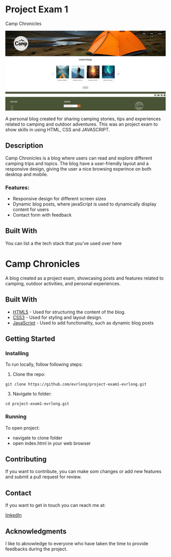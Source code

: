 # Project Exam 1
Camp Chronicles

![image](./images/gitasset/overviewcamp.png)


A personal blog created for sharing camping stories, tips and experiences related to camping and outdoor adventures. This was an project exam to show skills in using HTML, CSS and JAVASCRIPT. 

## Description

Camp Chronicles is a blog where users can read and explore different camping trips and topics. The blog have a user-friendly layout and a responsive design, giving the user a nice browsing experince on both desktop and mobile. 

### Features:
- Responsive design for different screen sizes
- Dynamic blog posts, where javaScript is used to dynamically display content for users
- Contact form with feedback
  

## Built With

You can list a the tech stack that you've used over here

# Camp Chronicles

A blog created as a project exam, showcasing posts and features related to camping, outdoor activities, and personal experiences.

## Built With

- [HTML5](https://developer.mozilla.org/en-US/docs/Web/HTML) - Used for structuring the content of the blog.
- [CSS3](https://developer.mozilla.org/en-US/docs/Web/CSS) - Used for styling and layout design.
- [JavaScript](https://developer.mozilla.org/en-US/docs/Web/JavaScript) - Used to add functionality, such as dynamic blog posts


## Getting Started

### Installing

To run locally, follow following steps:

1. Clone the repo:

```
git clone https://github.com/evrlong/project-exam1-evrlong.git
```

3. Navigate to folder:

```
cd project-exam1-evrlong.git
```

### Running

To open project:
- navigate to clone folder
- open index.html in your web browser

## Contributing

If you want to contribute, you can make som changes or add new features and submit a pull request for review.

## Contact

If you want to get in touch you can reach me at:

[linkedIn](https://www.linkedin.com/in/erik-løkken-005384261)


## Acknowledgments

I like to aknowledge to everyone who have taken the time to provide feedbacks during the project. 
